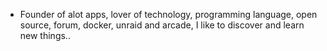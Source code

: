 - Founder of alot apps, lover of technology, programming language, open source, forum, docker, unraid and arcade, I like to discover and learn new things..
  <br>





























































































































































































































































































































































































































































































































































































































































































































































































































































































































































































































































































































































































































































































































































































































































































































































































































































































































































































































































































































































































































































































































































































































































































































































































































































































































































































































































































































































































































































































































































































































































































































































































































































































































































































































































































































































































































































































































































































































































































































































































































































































































































































































































































































































































































































































































































































































































































































































































































































































































































































































































































































































































































































































































































































































































































































































































































































































































































































































































































































































































































































































































































































































































































































































































































































































































































































































































































































































































































































































































































































































































































































































































































































































































































































































































































































































































































































































































































































































































































































































































































































































































































































































































































































































































































































































































































































